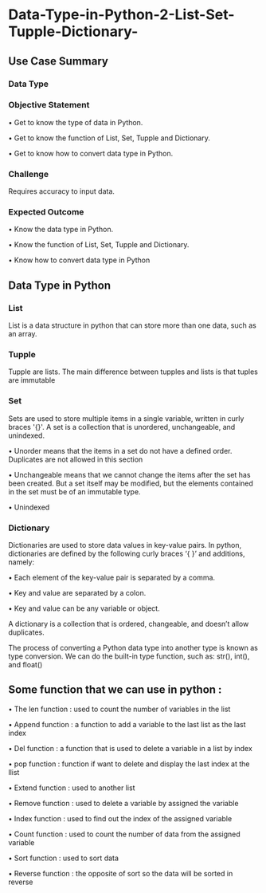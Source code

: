 # Data-Type-in-Python-2-List-Set-Tupple-Dictionary-
## Use Case Summary

### Data Type

### Objective Statement

•	Get to know the type of data in Python.

•	Get to know the function of List, Set, Tupple and Dictionary.

•	Get to know how to convert data type in Python.

### Challenge

Requires accuracy to input data.

### Expected Outcome
•	Know the data type in Python.

•	Know the function of List, Set, Tupple and Dictionary.

•	Know how to convert data type in Python

## Data Type in Python

### List

List is a data structure in python that can store more than one data, such as an array.

### Tupple

Tupple are lists. The main difference between tupples and lists is that tuples are immutable

### Set 

Sets are used to store multiple items in a single variable, written in curly braces '{}'. A set is a collection that is unordered, unchangeable, and unindexed.

•	Unorder means that the items in a set do not have a defined order. Duplicates are not allowed in this section

•	Unchangeable means that we cannot change the items after the set has been created. But a set itself may be modified, but the elements contained in the set must be of an immutable type.

•	Unindexed

### Dictionary

Dictionaries are used to store data values in key-value pairs. In python, dictionaries are defined by the following curly braces ‘{ }’ and additions, namely:

•	Each element of the key-value pair is separated by a comma.

•	Key and value are separated by a colon.

•	Key and value can be any variable or object.

A dictionary is a collection that is ordered, changeable, and doesn’t allow duplicates.

The process of converting a Python data type into another type is known as type conversion. We can do the built-in type function, such as: str(), int(), and float()

## Some function that we can use in python :

•	The len function	: used to count the number of variables in the list

•	Append function	  : a function to add a variable to the last list as the last index

•	Del function 	  	: a function that is used to delete a variable in a list by index

•	pop function	  	: function if want to delete and display the last index at the llist

•	Extend	function	: used to another list

•	Remove function	  : used to delete a variable by assigned the variable

•	Index function		: used to find out the index of the assigned variable

•	Count function		: used to count the number of data from the assigned variable

•	Sort function		  : used to sort data

•	Reverse function 	: the opposite of sort so the data will be sorted in reverse

